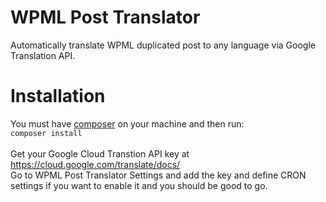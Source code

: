 # WPML Post Translator
Automatically translate WPML duplicated post to any language via Google Translation API.

# Installation
You must have <a href="https://getcomposer.org/" target="_blank">composer</a> on your machine and then run: <br />
<code>composer install</code>
<br />
<br />
Get your Google Cloud Transtion API key at https://cloud.google.com/translate/docs/
<br />
Go to WPML Post Translator Settings and add the key and define CRON settings if you want to enable it and you should be good to go.
